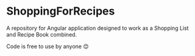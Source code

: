 # ShoppingForRecipes 
A repository for Angular application designed to work as a Shopping List and Recipe Book combined. 

Code is free to use by anyone 😊
